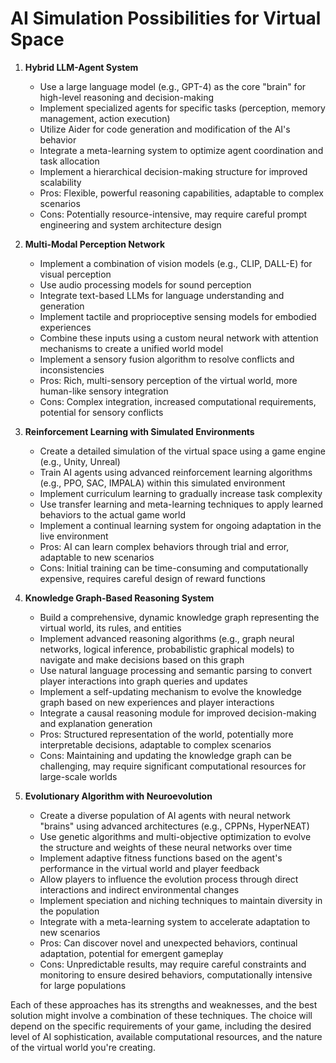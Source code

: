 # AI Simulation Possibilities for Virtual Space

1. **Hybrid LLM-Agent System**
   - Use a large language model (e.g., GPT-4) as the core "brain" for high-level reasoning and decision-making
   - Implement specialized agents for specific tasks (perception, memory management, action execution)
   - Utilize Aider for code generation and modification of the AI's behavior
   - Integrate a meta-learning system to optimize agent coordination and task allocation
   - Implement a hierarchical decision-making structure for improved scalability
   - Pros: Flexible, powerful reasoning capabilities, adaptable to complex scenarios
   - Cons: Potentially resource-intensive, may require careful prompt engineering and system architecture design

2. **Multi-Modal Perception Network**
   - Implement a combination of vision models (e.g., CLIP, DALL-E) for visual perception
   - Use audio processing models for sound perception
   - Integrate text-based LLMs for language understanding and generation
   - Implement tactile and proprioceptive sensing models for embodied experiences
   - Combine these inputs using a custom neural network with attention mechanisms to create a unified world model
   - Implement a sensory fusion algorithm to resolve conflicts and inconsistencies
   - Pros: Rich, multi-sensory perception of the virtual world, more human-like sensory integration
   - Cons: Complex integration, increased computational requirements, potential for sensory conflicts

3. **Reinforcement Learning with Simulated Environments**
   - Create a detailed simulation of the virtual space using a game engine (e.g., Unity, Unreal)
   - Train AI agents using advanced reinforcement learning algorithms (e.g., PPO, SAC, IMPALA) within this simulated environment
   - Implement curriculum learning to gradually increase task complexity
   - Use transfer learning and meta-learning techniques to apply learned behaviors to the actual game world
   - Implement a continual learning system for ongoing adaptation in the live environment
   - Pros: AI can learn complex behaviors through trial and error, adaptable to new scenarios
   - Cons: Initial training can be time-consuming and computationally expensive, requires careful design of reward functions

4. **Knowledge Graph-Based Reasoning System**
   - Build a comprehensive, dynamic knowledge graph representing the virtual world, its rules, and entities
   - Implement advanced reasoning algorithms (e.g., graph neural networks, logical inference, probabilistic graphical models) to navigate and make decisions based on this graph
   - Use natural language processing and semantic parsing to convert player interactions into graph queries and updates
   - Implement a self-updating mechanism to evolve the knowledge graph based on new experiences and player interactions
   - Integrate a causal reasoning module for improved decision-making and explanation generation
   - Pros: Structured representation of the world, potentially more interpretable decisions, adaptable to complex scenarios
   - Cons: Maintaining and updating the knowledge graph can be challenging, may require significant computational resources for large-scale worlds

5. **Evolutionary Algorithm with Neuroevolution**
   - Create a diverse population of AI agents with neural network "brains" using advanced architectures (e.g., CPPNs, HyperNEAT)
   - Use genetic algorithms and multi-objective optimization to evolve the structure and weights of these neural networks over time
   - Implement adaptive fitness functions based on the agent's performance in the virtual world and player feedback
   - Allow players to influence the evolution process through direct interactions and indirect environmental changes
   - Implement speciation and niching techniques to maintain diversity in the population
   - Integrate with a meta-learning system to accelerate adaptation to new scenarios
   - Pros: Can discover novel and unexpected behaviors, continual adaptation, potential for emergent gameplay
   - Cons: Unpredictable results, may require careful constraints and monitoring to ensure desired behaviors, computationally intensive for large populations

Each of these approaches has its strengths and weaknesses, and the best solution might involve a combination of these techniques. The choice will depend on the specific requirements of your game, including the desired level of AI sophistication, available computational resources, and the nature of the virtual world you're creating.
